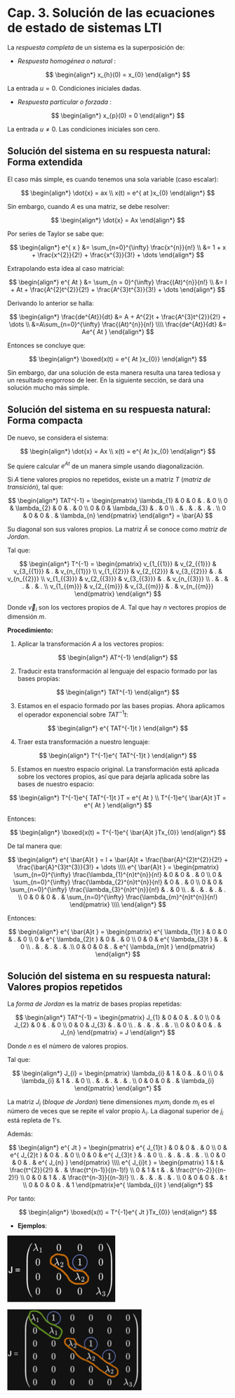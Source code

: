 # Cap. 3. Solución de las ecuaciones de estado de sistemas LTI

La _respuesta completa_ de un sistema es la superposición de:

- _Respuesta homogénea o natural_ :

$$
\begin{align*}
	x_{h}(0) = x_{0}
\end{align*}
$$

La entrada $u = 0$. Condiciones iniciales dadas.

- _Respuesta particular o forzada_ :

$$
\begin{align*}
	x_{p}(0) = 0
\end{align*}
$$

La entrada $u \neq 0$. Las condiciones iniciales son cero.


## Solución del sistema en su respuesta natural: Forma extendida

El caso más simple, es cuando tenemos una sola variable (caso escalar):

$$
\begin{align*}
	\dot{x} = ax \\
	x(t) = e^{ at }x_{0}
\end{align*}
$$

Sin embargo, cuando $A$ es una matriz, se debe resolver:

$$
\begin{align*}
	\dot{x} = Ax
\end{align*}
$$

Por series de Taylor se sabe que:

$$
\begin{align*}
	e^{ x } &= \sum_{n=0}^{\infty} \frac{x^{n}}{n!} \\
	&= 1 + x + \frac{x^{2}}{2!} + \frac{x^{3}}{3!} + \dots
\end{align*}
$$

Extrapolando esta idea al caso matricial:

$$
\begin{align*}
	e^{ At } &= \sum_{n = 0}^{\infty} \frac{(At)^{n}}{n!} \\
	&= I + At + \frac{A^{2}t^{2}}{2!} + \frac{A^{3}t^{3}}{3!} + \dots
\end{align*}
$$

Derivando lo anterior se halla:

$$
\begin{align*}
	\frac{de^{At}}{dt} &= A + A^{2}t + \frac{A^{3}t^{2}}{2!} + \dots \\
	&=A\sum_{n=0}^{\infty} \frac{(At)^{n}}{n!} \\\\
	\frac{de^{At}}{dt} &= Ae^{ At }
\end{align*}
$$

Entonces se concluye que:

$$
\begin{align*}
	\boxed{x(t) = e^{ At }x_{0}}
\end{align*}
$$

Sin embargo, dar una solución de esta manera resulta una tarea tediosa y un resultado engorroso de leer.
En la siguiente sección, se dará una solución mucho más simple.


## Solución del sistema en su respuesta natural: Forma compacta

De nuevo, se considera el sistema:

$$
\begin{align*}
	\dot{x} = Ax \\
	x(t) = e^{ At }x_{0}
\end{align*}
$$

Se quiere calcular $e^{ At }$ de un manera simple usando diagonalización.

Si $A$ tiene valores propios no repetidos, existe un a matriz $T$ (_matriz de transición_), tal que:

$$
\begin{align*}
	TAT^{-1} =
	\begin{pmatrix}
\lambda_{1} & 0 & 0 & . & 0 \\
0 & \lambda_{2} & 0 & . & 0 \\
0 & 0 & \lambda_{3} & . & 0 \\
. & . & . & . & . \\
0 & 0 & 0 & . & \lambda_{n}
\end{pmatrix}
\end{align*}
= \bar{A}
$$

Su diagonal son sus valores propios. La matriz $\bar{A}$ se conoce como _matriz de Jordan_.

Tal que:

$$
\begin{align*}
	T^{-1} = \begin{pmatrix}
v_{1_{{1}}} & v_{2_{{1}}} & v_{3_{{1}}} & . & v_{n_{{1}}} \\
v_{1_{{2}}} & v_{2_{{2}}} & v_{3_{{2}}} & . & v_{n_{{2}}} \\
v_{1_{{3}}} & v_{2_{{3}}} & v_{3_{{3}}} & . & v_{n_{{3}}} \\
. & . & . & . & . \\
v_{1_{{m}}} & v_{2_{{m}}} & v_{3_{{m}}} & . & v_{n_{{m}}}
\end{pmatrix}
\end{align*}
$$

Donde $\vec{v}_{i}$ son los vectores propios de $A$. Tal que hay $n$ vectores propios de dimensión $m$.

__Procedimiento:__

1. Aplicar la transformación $A$ a los vectores propios:

$$
\begin{align*}
	AT^{-1}
\end{align*}
$$

2. Traducir esta transformación al lenguaje del espacio formado por las bases propias:

$$
\begin{align*}
	TAT^{-1}
\end{align*}
$$

3. Estamos en el espacio formado por las bases propias. Ahora aplicamos el operador exponencial sobre $TAT^{-1}t$:

$$
\begin{align*}
	e^{ TAT^{-1}t }
\end{align*}
$$

4. Traer esta transformación a nuestro lenguaje:

$$
\begin{align*}
	T^{-1}e^{ TAT^{-1}t }
\end{align*}
$$

5. Estamos en nuestro espacio original. La transformación está aplicada sobre los vectores propios, así que para dejarla aplicada sobre las bases de nuestro espacio:

$$
\begin{align*}
	T^{-1}e^{ TAT^{-1}t }T = e^{ At } \\
	T^{-1}e^{ \bar{A}t }T = e^{ At }
\end{align*}
$$

Entonces:

$$
\begin{align*}
	\boxed{x(t) = T^{-1}e^{ \bar{A}t }Tx_{0}}
\end{align*}
$$

De tal manera que:

$$
\begin{align*}
	e^{ \bar{A}t } = I + \bar{A}t + \frac{\bar{A}^{2}t^{2}}{2!} + \frac{\bar{A}^{3}t^{3}}{3!} + \dots \\\\
	e^{ \bar{A}t } = \begin{pmatrix}
\sum_{n=0}^{\infty} \frac{\lambda_{1}^{n}t^{n}}{n!} & 0 & 0 & . & 0 \\
0 & \sum_{n=0}^{\infty} \frac{\lambda_{2}^{n}t^{n}}{n!} & 0 & . & 0 \\
0 & 0 & \sum_{n=0}^{\infty} \frac{\lambda_{3}^{n}t^{n}}{n!} & . & 0 \\
. & . & . & . & . \\
0 & 0 & 0 & . & \sum_{n=0}^{\infty} \frac{\lambda_{m}^{n}t^{n}}{n!}
\end{pmatrix} \\\\
\end{align*}
$$

Entonces:

$$
\begin{align*}
		e^{ \bar{A}t } = \begin{pmatrix}
e^{ \lambda_{1}t } & 0 & 0 & . & 0 \\
0 & e^{ \lambda_{2}t } & 0 & . & 0 \\
0 & 0 & e^{ \lambda_{3}t } & . & 0 \\
.  & . & . & . & .\\
0 & 0 & 0 & . & e^{ \lambda_{m}t }
\end{pmatrix}
\end{align*}
$$


## Solución del sistema en su respuesta natural: Valores propios repetidos

La _forma de Jordan_ es la matriz de bases propias repetidas:

$$
\begin{align*}
	TAT^{-1} = \begin{pmatrix}
J_{1} & 0 & 0 & . & 0 \\
0 & J_{2} & 0 & . & 0 \\
0 & 0 & J_{3} & . & 0 \\
. & . & . & . & . \\
0 & 0 & 0 & . & J_{n}
\end{pmatrix} = J
\end{align*}
$$

Donde $n$ es el número de valores propios.

Tal que:

$$
\begin{align*}
	J_{i} = \begin{pmatrix}
	\lambda_{i} & 1 & 0 & . & 0 \\
	0 & \lambda_{i} & 1 & . & 0 \\
	. & . & . & . & . \\
	0 & 0 & 0 & . & \lambda_{i}
\end{pmatrix}
\end{align*}
$$

La matriz $J_{i}$ (_bloque de Jordan_) tiene dimensiones $m_{i}xm_{i}$ donde $m_{i}$ es el número de veces que se repite el valor propio $\lambda_{i}$. La diagonal superior de $j_{i}$ está repleta de $1$'s.

Además:

$$
\begin{align*}
	e^{ Jt } = \begin{pmatrix}
e^{ J_{1}t } & 0 & 0 & . & 0 \\
0 & e^{ J_{2}t } & 0 & . & 0 \\
0 & 0 & e^{ J_{3}t } & . & 0  \\
. & . & . & . & . \\
0 & 0 & 0 & . & e^{ J_{n} }
\end{pmatrix} \\\\
	e^{ J_{i}t } = \begin{pmatrix}
1 & t & \frac{t^{2}}{2!} & . & \frac{t^{n-1}}{(n-1)!} \\
0 & 1 & t & . & \frac{t^{n-2}}{(n-2)!} \\
0 & 0 & 1 & . & \frac{t^{n-3}}{(n-3)!} \\
. & . & . & . & . \\
0 & 0 & 0 & . & t \\
0 & 0 & 0 & . & 1
\end{pmatrix}e^{ \lambda_{i}t }
\end{align*}
$$

Por tanto:

$$
\begin{align*}
	\boxed{x(t) = T^{-1}e^{ Jt }Tx_{0}}
\end{align*}
$$

- __Ejemplos__:

![](attachments/Pasted%20image%2020230327161133.png)

![](attachments/Pasted%20image%2020230327161215.png)

